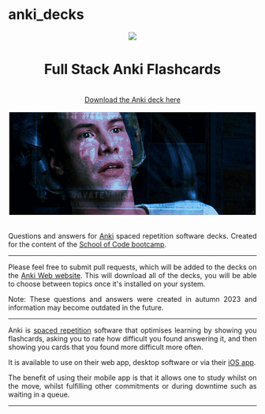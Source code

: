 # anki_decks

<div align="center">
  <img height="60" src="https://upload.wikimedia.org/wikipedia/commons/thumb/3/3d/Anki-icon.svg/1200px-Anki-icon.svg.png">
  <h1>Full Stack Anki Flashcards</h1>
  <br>
  <a href="https://ankiweb.net/shared/info/376600095"> Download the Anki deck here </a>
  <br>
  <br>
  <img src="./images/learning.gif" alt="Neo learning">
  
  <br>
  <br>

</div>


<div style="text-align: justify;">

Questions and answers for [Anki](https://apps.ankiweb.net/) spaced repetition software decks. Created for the content of the [School of Code bootcamp](https://www.schoolofcode.co.uk/). 

------------------------------------------------------------------------------------------------------------------------

Please feel free to submit pull requests, which will be added to the decks on the [Anki Web website](https://ankiweb.net/shared/info/376600095). This will download all of the decks, you will be able to choose between topics once it's installed on your system.

Note: These questions and answers were created in autumn 2023 and information may become outdated in the future.

------------------------------------------------------------------------------------------------------------------------

Anki is [spaced repetition](https://quantifiedself.com/blog/spaced-repetition-and-learning/) software that optimises learning by showing you flashcards, asking you to rate how difficult you found answering it, and then showing you cards that you found more difficult more often. 

It is available to use on their web app, desktop software or via their [iOS app](https://apps.apple.com/us/app/ankimobile-flashcards/id373493387).

The benefit of using their mobile app is that it allows one to study whilst on the move, whilst fulfilling other commitments or during downtime such as waiting in a queue. 

</div>

------------------------------------------------------------------------------------------------------------------------
